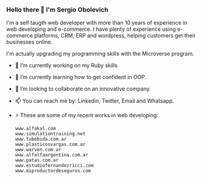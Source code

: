 ### Hello there 👋 I'm Sergio Obolevich

I'm a self taugth web developer with more than 10 years of experience in web developing and e-commerce.
I have plenty of experience using e-commerce platforms, CRM, ERP and wordpress, helping customers get their businesses online.

I'm actually upgrading my programming skills with the Microverse program.

- 🔭 I’m currently working on my Ruby skills
- 🌱 I’m currently learning how to get confident in OOP.
- 👯 I’m looking to collaborate on an innovative company.
- 📫 You can reach me by: Linkedin, Twitter, Email and Whatsapp.

- ⚡ These are some of my recent works in web developing:

      www.alfakal.com
      www.simulationtraining.net
      www.tubebida.com.ar
      www.plasticosvargas.com.ar
      www.warven.com.ar
      www.alfalfaargentina.com.ar
      www.patas.com.ar
      www.estudiofernandezricci.com
      www.miproductordeseguros.com
